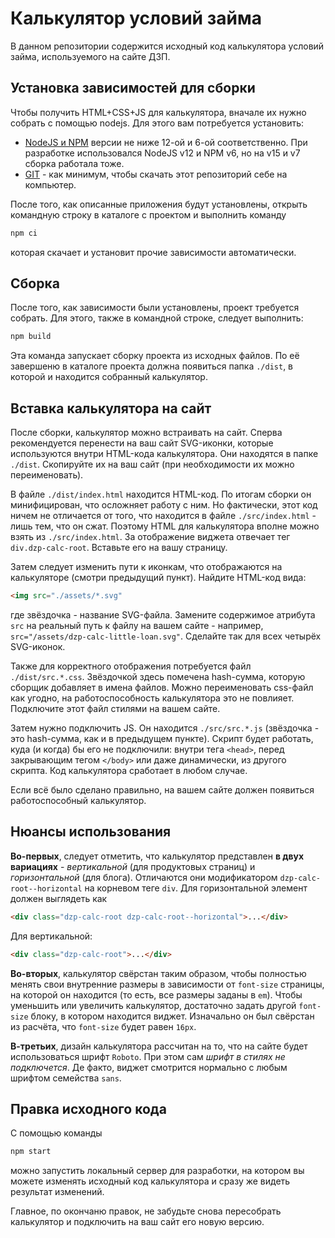 # Калькулятор условий займа

В данном репозитории содержится исходный код калькулятора условий займа, используемого на сайте ДЗП.

## Установка зависимостей для сборки

Чтобы получить HTML+CSS+JS для калькулятора, вначале их нужно собрать с помощью nodejs. Для этого вам потребуется установить:

- [NodeJS и NPM](https://nodejs.org/en/) версии не ниже 12-ой и 6-ой соответственно. При разработке использовался NodeJS v12 и NPM v6, но на v15 и v7 сборка работала тоже.
- [GIT](https://git-scm.com/) - как минимум, чтобы скачать этот репозиторий себе на компьютер.

После того, как описанные приложения будут установлены, открыть командную строку в каталоге с проектом и выполнить команду

```bash
npm ci
```

которая скачает и установит прочие зависимости автоматически.

## Сборка

После того, как зависимости были установлены, проект требуется собрать. Для этого, также в командной строке, следует выполнить:

```bash
npm build
```

Эта команда запускает сборку проекта из исходных файлов. По её завершеню в каталоге проекта должна появиться папка `./dist`, в которой и находится собранный калькулятор.

## Вставка калькулятора на сайт

После сборки, калькулятор можно встраивать на сайт. Сперва рекомендуется перенести на ваш сайт SVG-иконки, которые используются внутри HTML-кода калькулятора. Они находятся в папке `./dist`. Скопируйте их на ваш сайт (при необходимости их можно переименовать).

В файле `./dist/index.html` находится HTML-код. По итогам сборки он минифицирован, что осложняет работу с ним. Но фактически, этот код ничем не отличается от того, что находится в файле `./src/index.html` - лишь тем, что он сжат. Поэтому HTML для калькулятора вполне можно взять из `./src/index.html`. За отображение виджета отвечает тег `div.dzp-calc-root`. Вставьте его на вашу страницу.

Затем следует изменить пути к иконкам, что отображаются на калькуляторе (смотри предыдущий пункт). Найдите HTML-код вида:

```html
<img src="./assets/*.svg"
```

где звёздочка - название SVG-файла. Замените содержимое атрибута `src` на реальный путь к файлу на вашем сайте - например, `src="/assets/dzp-calc-little-loan.svg"`. Сделайте так для всех четырёх SVG-иконок.

Также для корректного отображения потребуется файл `./dist/src.*.css`. Звёздочкой здесь помечена hash-сумма, которую сборщик добавляет в имена файлов. Можно переименовать css-файл как угодно, на работоспособность калькулятора это не повлияет. Подключите этот файл стилями на вашем сайте.

Затем нужно подключить JS. Он находится `./src/src.*.js` (звёздочка - это hash-сумма, как и в предыдущем пункте). Скрипт будет работать, куда (и когда) бы его не подключили: внутри тега `<head>`, перед закрывающим тегом `</body>` или даже динамически, из другого скрипта. Код калькулятора сработает в любом случае.

Если всё было сделано правильно, на вашем сайте должен появиться работоспособный калькулятор.

## Нюансы использования

**Во-первых**, следует отметить, что калькулятор представлен **в двух вариациях** - _вертикальной_ (для продуктовых страниц) и _горизонтальной_ (для блога). Отличаются они модификатором `dzp-calc-root--horizontal` на корневом теге `div`. Для горизонтальной элемент должен выглядеть как

```html
<div class="dzp-calc-root dzp-calc-root--horizontal">...</div>
```

Для вертикальной:

```html
<div class="dzp-calc-root">...</div>
```

**Во-вторых**, калькулятор свёрстан таким образом, чтобы полностью менять свои внутренние размеры в зависимости от `font-size` страницы, на которой он находится (то есть, все размеры заданы в `em`). Чтобы уменьшить или увеличить калькулятор, достаточно задать другой `font-size` блоку, в котором находится виджет. Изначально он был свёрстан из расчёта, что `font-size` будет равен `16px`.

**В-третьих**, дизайн калькулятора рассчитан на то, что на сайте будет использоваться шрифт `Roboto`. При этом сам _шрифт в стилях не подключется_. Де факто, виджет смотрится нормально с любым шрифтом семейства `sans`.

## Правка исходного кода

С помощью команды

```bash
npm start
```

можно запустить локальный сервер для разработки, на котором вы можете изменять исходный код калькулятора и сразу же видеть результат изменений.

Главное, по окончаню правок, не забудьте снова пересобрать калькулятор и подключить на ваш сайт его новую версию.
